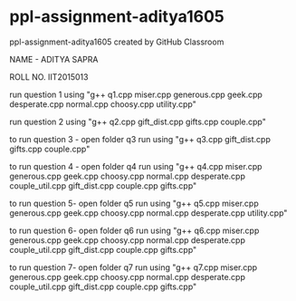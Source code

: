 # ppl-assignment-aditya1605
ppl-assignment-aditya1605 created by GitHub Classroom

NAME - ADITYA SAPRA

ROLL NO. IIT2015013

run question 1 using "g++ q1.cpp miser.cpp generous.cpp geek.cpp desperate.cpp normal.cpp choosy.cpp utility.cpp"

run question 2 using "g++ q2.cpp gift_dist.cpp gifts.cpp couple.cpp"

to run question 3 -
    open folder q3
    run using "g++ q3.cpp gift_dist.cpp gifts.cpp couple.cpp"

to run question 4 -
   open folder q4
   run using "g++ q4.cpp miser.cpp generous.cpp geek.cpp choosy.cpp normal.cpp desperate.cpp couple_util.cpp gift_dist.cpp couple.cpp            gifts.cpp"

to run question 5-
    open folder q5
    run using "g++ q5.cpp miser.cpp generous.cpp geek.cpp choosy.cpp normal.cpp desperate.cpp utility.cpp"

to run question 6-
    open folder q6
    run using "g++ q6.cpp miser.cpp generous.cpp geek.cpp choosy.cpp normal.cpp desperate.cpp couple_util.cpp gift_dist.cpp couple.cpp           gifts.cpp"
  
to run question 7-
    open folder q7
    run using "g++ q7.cpp miser.cpp generous.cpp geek.cpp choosy.cpp normal.cpp desperate.cpp couple_util.cpp gift_dist.cpp couple.cpp           gifts.cpp"



